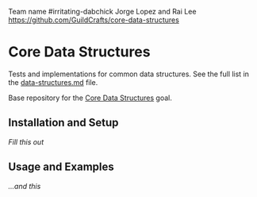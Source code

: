 Team name #irritating-dabchick
Jorge Lopez and Rai Lee
https://github.com/GuildCrafts/core-data-structures

# Core Data Structures

Tests and implementations for common data structures. See the full list in the [data-structures.md](data-structures.md) file.

Base repository for the [Core Data Structures](http://jsdev.learnersguild.org/goals/128) goal.

## Installation and Setup

_Fill this out_

## Usage and Examples

_...and this_

